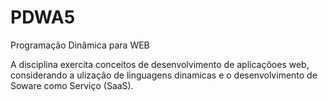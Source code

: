 # PDWA5
Programação Dinâmica para WEB

A disciplina exercita conceitos de desenvolvimento de aplicaçõoes web, considerando a ulização
de linguagens dinamicas e o desenvolvimento de Soware como Serviço (SaaS).
